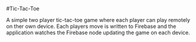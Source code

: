 #Tic-Tac-Toe

A simple two player tic-tac-toe game where each player can play remotely on ther own device.  Each players move is written to Firebase and the application watches the Firebase node updating the game on each device.